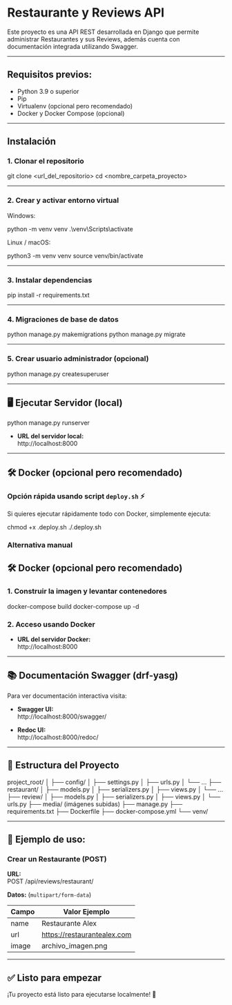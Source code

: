 # Restaurante y Reviews API

Este proyecto es una API REST desarrollada en Django que permite administrar Restaurantes y sus Reviews, además cuenta con documentación integrada utilizando Swagger.

---

## Requisitos previos:

- Python 3.9 o superior
- Pip
- Virtualenv (opcional pero recomendado)
- Docker y Docker Compose (opcional)

---

## Instalación

### 1. Clonar el repositorio

git clone <url_del_repositorio> cd <nombre_carpeta_proyecto>


---

### 2. Crear y activar entorno virtual

Windows:

python -m venv venv .\venv\Scripts\activate


Linux / macOS:

python3 -m venv venv source venv/bin/activate


---

### 3. Instalar dependencias

pip install -r requirements.txt


---

### 4. Migraciones de base de datos

python manage.py makemigrations python manage.py migrate


---

### 5. Crear usuario administrador (opcional)

python manage.py createsuperuser


---

## 🖥️ Ejecutar Servidor (local)

python manage.py runserver


- **URL del servidor local:**  
http://localhost:8000

---

## 🛠️ Docker (opcional pero recomendado)

### Opción rápida usando script `deploy.sh` ⚡️

Si quieres ejecutar rápidamente todo con Docker, simplemente ejecuta:

chmod +x .deploy.sh ./.deploy.sh


### Alternativa manual

## 🛠️ Docker (opcional pero recomendado)

### 1. Construir la imagen y levantar contenedores

docker-compose build docker-compose up -d


### 2. Acceso usando Docker

- **URL del servidor Docker:**  
http://localhost:8000

---

## 📚 Documentación Swagger (drf-yasg)

Para ver documentación interactiva visita:

- **Swagger UI:**  
http://localhost:8000/swagger/

- **Redoc UI:**  
http://localhost:8000/redoc/

---

## 📂 Estructura del Proyecto

project_root/ │ ├── config/ │ ├── settings.py │ ├── urls.py │ └── ... ├── restaurant/ │ ├── models.py │ ├── serializers.py │ ├── views.py │ └── ... ├── review/ │ ├── models.py │ ├── serializers.py │ ├── views.py │ └── urls.py ├── media/ (imágenes subidas) ├── manage.py ├── requirements.txt ├── Dockerfile ├── docker-compose.yml └── venv/


---

## 📝 Ejemplo de uso:

### Crear un Restaurante (POST)

**URL:**  
POST /api/reviews/restaurant/


**Datos:** (`multipart/form-data`)  

| Campo | Valor Ejemplo                |
|-------|------------------------------|
| name  | Restaurante Alex             |
| url   | https://restaurantealex.com  |
| image | archivo_imagen.png           |

---

## ✅ Listo para empezar

¡Tu proyecto está listo para ejecutarse localmente! 🎉
